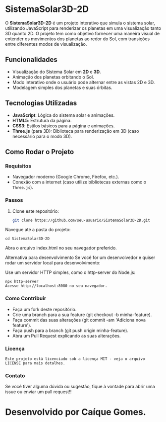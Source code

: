 # SistemaSolar3D-2D

O **SistemaSolar3D-2D** é um projeto interativo que simula o sistema solar, utilizando JavaScript para renderizar os planetas em uma visualização tanto 3D quanto 2D. O projeto tem como objetivo fornecer uma maneira visual de entender os movimentos dos planetas ao redor do Sol, com transições entre diferentes modos de visualização.

## Funcionalidades

- Visualização do Sistema Solar em **2D** e **3D**.
- Animação dos planetas orbitando o Sol.
- Modo interativo onde o usuário pode alternar entre as vistas 2D e 3D.
- Modelagem simples dos planetas e suas órbitas.

## Tecnologias Utilizadas

- **JavaScript**: Lógica do sistema solar e animações.
- **HTML5**: Estrutura da página.
- **CSS3**: Estilos básicos para a página e animações.
- **Three.js** (para 3D): Biblioteca para renderização em 3D (caso necessário para o modo 3D).

## Como Rodar o Projeto


### Requisitos

- Navegador moderno (Google Chrome, Firefox, etc.).
- Conexão com a internet (caso utilize bibliotecas externas como o `Three.js`).

### Passos

1. Clone este repositório:
   ```bash
   git clone https://github.com/seu-usuario/SistemaSolar3D-2D.git
Navegue até a pasta do projeto:

    
    cd SistemaSolar3D-2D

Abra o arquivo index.html no seu navegador preferido.

Alternativa para desenvolvimento
Se você for um desenvolvedor e quiser rodar um servidor local para desenvolvimento:

Use um servidor HTTP simples, como o http-server do Node.js:

    
    npx http-server
    Acesse http://localhost:8080 no seu navegador.

### Como Contribuir

- Faça um fork deste repositório.
- Crie uma branch para a sua feature (git checkout -b minha-feature).
- Faça commit das suas alterações (git commit -am 'Adiciona nova feature').
- Faça push para a branch (git push origin minha-feature).
- Abra um Pull Request explicando as suas alterações.

### Licença

    Este projeto está licenciado sob a licença MIT - veja o arquivo LICENSE para mais detalhes.

### Contato
Se você tiver alguma dúvida ou sugestão, fique à vontade para abrir uma issue ou enviar um pull request!!

# Desenvolvido por Caíque Gomes.
